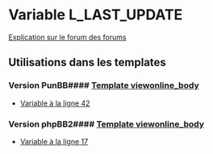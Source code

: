 # Variable L_LAST_UPDATE
[Explication sur le forum des forums](http://forum.forumactif.com/t294113-listing-des-variables#L_LAST_UPDATE)
## Utilisations dans les templates
### Version PunBB#### [Template viewonline_body](punbb/viewonline_body.md)
* [Variable à la ligne 42](../punbb/viewonline_body.tpl#L42)
### Version phpBB2#### [Template viewonline_body](subsilver/viewonline_body.md)
* [Variable à la ligne 17](../subsilver/viewonline_body.tpl#L17)